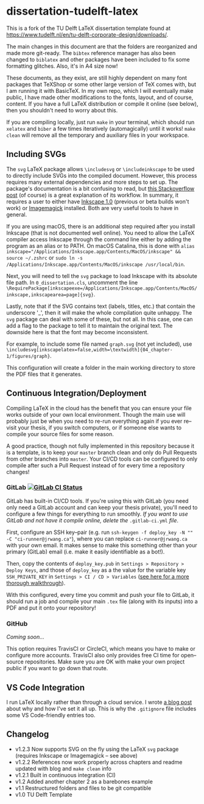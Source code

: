 # dissertation-tudelft-latex

This is a fork of the TU Delft LaTeX dissertation template found at https://www.tudelft.nl/en/tu-delft-corporate-design/downloads/.

The main changes in this document are that the folders are reorganized and made more git-ready. The `bibtex` reference manager has also been changed to `biblatex` and other packages have been included to fix some formatting glitches. Also, it's in A4 size now!

These documents, as they exist, are still highly dependent on many font packages that TeXShop or some other large version of TeX comes with, but I am running it with BasicTeX. In my own repo, which I will eventually make public, I have made other modifications to the fonts, layout, and of course, content. If you have a full LaTeX distribution or compile it online (see below), then you shouldn't need to worry about this.

If you are compiling locally, just run `make` in your terminal, which should run `xelatex` and `biber` a few times iteratively (automagically) until it works! `make clean` will remove all the temporary and auxiliary files in your workspace.

## Including SVGs

The `svg` LaTeX package allows `\includesvg` or `\includeinkscape` to be used to directly include SVGs into the compiled document. However, this process requires many external dependencies and more steps to set up. The package's documentation is a bit confusing to read, but [this Stackoverflow post](https://tex.stackexchange.com/a/74693/201491) (of course) is a great explanation of its workflow. In summary, it requires a user to either have [Inkscape 1.0](https://inkscape.org/release/inkscape-1.0/) (previous or beta builds won't work) or [Imagemagick](https://imagemagick.org/script/download.php) installed. Both are very useful tools to have in general.

If you are using macOS, there is an additional step required after you install Inkscape (that is not documented well online). You need to allow the LaTeX compiler access Inkscape through the command line either by adding the program as an alias or to PATH. On macOS Catalina, this is done with `alias inkscape="/Applications/Inkscape.app/Contents/MacOS/inkscape" && source ~/.zshrc` or `sudo ln -s /Applications/Inkscape.app/Contents/MacOS/inkscape /usr/local/bin`.

Next, you will need to tell the `svg` package to load Inkscape with its absolute file path. In `0_dissertation.cls`, uncomment the line `\RequirePackage[inkscapeexe=/Applications/Inkscape.app/Contents/MacOS/inkscape,inkscapearea=page]{svg}`.

Lastly, note that if the SVG contains text (labels, titles, etc.) that contain the underscore '_', then it will make the whole compilation quite unhappy. The `svg` package can deal with some of these, but not all. In this case, one can add a flag to the package to tell it to maintain the original text. The downside here is that the font may become inconsistent.

For example, to include some file named `graph.svg` (not yet included), use `\includesvg[inkscapelatex=false,width=\textwidth]{04_chapter-1/figures/graph}`.

This configuration will create a folder in the main working directory to store the PDF files that it generates.

## Continuous Integration/Deployment

Compiling LaTeX in the cloud has the benefit that you can ensure your file works outside of your own local environment. Though the main use will probably just be when you need to re-run everything again if you ever re–visit your thesis, if you switch computers, or if someone else wants to compile your source files for some reason.

A good practice, though not fully implemented in this repository because it is a template, is to keep your `master` branch clean and only do Pull Requests from other branches into `master`. Your CI/CD tools can be configured to only compile after such a Pull Request instead of for every time a repository changes!

### GitLab [![GitLab CI Status](https://gitlab.com/jasonrwang/dissertation-tudelft-latex/badges/master/pipeline.svg)](https://www.gitlab.com/jasonrwang/dissertation-tudelft-latex)

GitLab has built-in CI/CD tools. If you're using this with GitLab (you need only need a GitLab account and can keep your thesis private), you'll need to configure a few things for everything to run smoothly. *If you want to use GitLab and not have it compile online, delete the* `.gitlab-ci.yml` *file*.

First, configure an SSH key–pair (e.g. run `ssh-keygen -f deploy_key -N "" -C "ci-runner@jrwang.ca"`), where you can replace `ci-runner@jrwang.ca` with your own email. It makes sense to make this something other than your primary (GitLab) email (i.e. make it easily identifiable as a bot!).

 Then, copy the contents of `deploy_key.pub` in `Settings > Repository > Deploy Keys`, and those of `deploy_key` as a the value for the variable key `SSH_PRIVATE_KEY` in `Settings > CI / CD > Variables` ([see here for a more thorough walkthrough](https://marcosschroh.github.io/posts/autobumping-with-gitlab/)).

 With this configured, every time you commit and push your file to GitLab, it should run a job and compile your main `.tex` file (along with its inputs) into a PDF and put it onto your repository!

### GitHub

*Coming soon...*

This option requires TravisCI or CircleCI, which means you have to make or configure more accounts. TravisCI also only provides free CI time for open–source repositories. Make sure you are OK with make your own project public if you want to go down that route.

## VS Code Integration

I run LaTeX locally rather than through a cloud service. I wrote [a blog post](https://jrwang.ca/2020/01/13/latex-vscode-git/) about why and how I've set it all up. This is why the `.gitignore` file includes some VS Code-friendly entries too.

## Changelog

* v1.2.3 Now supports SVG on the fly using the LaTeX `svg` package (requires Inkscape or Imagemagick – see above)
* v1.2.2 References now work properly across chapters and readme updated with blog and `make clean` info
* v1.2.1 Built in continuous integration (CI)
* v1.2 Added another chapter 2 as a barebones example
* v1.1 Restructured folders and files to be git compatible
* v1.0 TU Delft Template
 